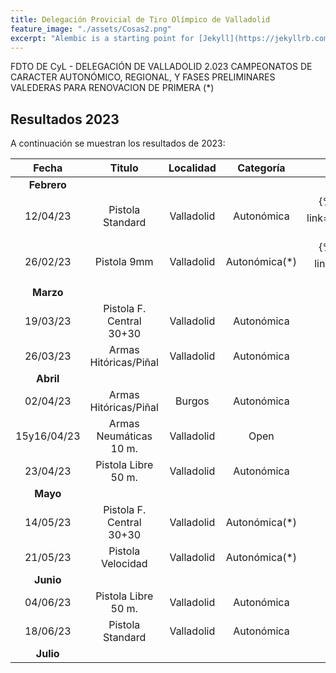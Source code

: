```yaml
---
title: Delegación Provicial de Tiro Olímpico de Valladolid
feature_image: "./assets/Cosas2.png"
excerpt: "Alembic is a starting point for [Jekyll](https://jekyllrb.com/) projects. Rather than starting from scratch, this boilerplate is designed to get the ball rolling immediately. Install it, configure it, tweak it, push it."
---
```


FDTO DE CyL - DELEGACIÓN DE VALLADOLID 2.023
CAMPEONATOS DE CARACTER AUTONÓMICO, REGIONAL, Y FASES PRELIMINARES 
VALEDERAS PARA RENOVACION DE PRIMERA (*)

## Resultados 2023

A continuación se muestran los resultados de 2023:

| Fecha      | Titulo | Localidad     | Categoría    | Resultados | 
|    :----:   |    :----:   |    :----:   |     :----:   |     :----:   |
| **Febrero** |      |   |   |   |
| 12/04/23 | Pistola Standard | Valladolid | Autonómica | {% include button.html text="Acta ⬇️" link="./resultados/2023/1ps120223.pdf" color="#0366d6" %} |
| 26/02/23 | Pistola 9mm | Valladolid | Autonómica(*) | {% include button.html text="Acta ⬇️" link="./resultados/2023/p9m260223" color="#0366d6" %} |
| **Marzo** |      |   |   |   |
| 19/03/23 | Pistola F. Central 30+30 | Valladolid | Autonómica |  |
| 26/03/23 | Armas Hitóricas/Piñal | Valladolid | Autonómica |  |
| **Abril** |      |   |   |   |
| 02/04/23 | Armas Hitóricas/Piñal | Burgos | Autonómica |  |
| 15y16/04/23 | Armas Neumáticas 10 m. | Valladolid | Open |  |
| 23/04/23 | Pistola Libre 50 m. | Valladolid | Autonómica |  | 
| **Mayo** |      |   |   |   | 
| 14/05/23 | Pistola F. Central 30+30 | Valladolid | Autonómica(*) |  | 
| 21/05/23 | Pistola Velocidad | Valladolid | Autonómica(*) |  | 
| **Junio** |      |   |   |   | 
| 04/06/23 | Pistola Libre 50 m. | Valladolid | Autonómica |  | 
| 18/06/23 | Pistola Standard | Valladolid | Autonómica |  |
| **Julio** |      |   |   |   | 